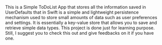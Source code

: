 This is a Simple ToDoList App that stores all the information saved in UserDefaults that in Swift is a simple and lightweight persistence mechanism used to store small amounts of data such as user preferences and settings. It is essentially a key-value store that allows you to save and retrieve simple data types.
This project is done just for learning purpose. Still, I suggest you to check this out and give feedbacks on it if you have one.

